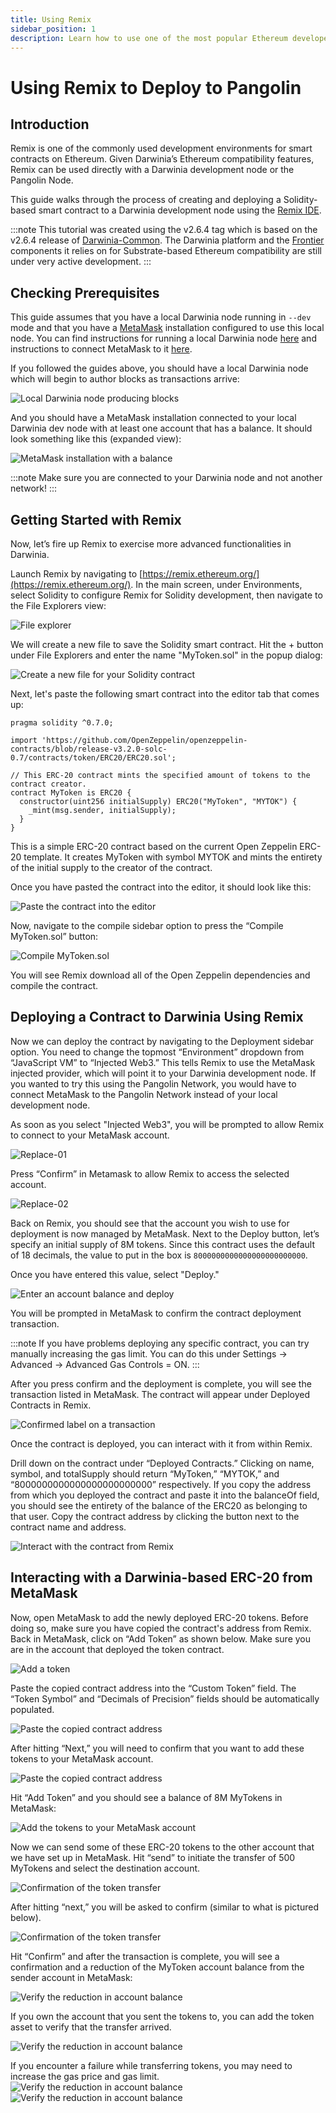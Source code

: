 ```yaml
---
title: Using Remix
sidebar_position: 1
description: Learn how to use one of the most popular Ethereum developer tools, the Remix IDE, to interact with a local Darwinia node.
---
```


# Using Remix to Deploy to Pangolin

## Introduction

Remix is one of the commonly used development environments for smart contracts on Ethereum. Given Darwinia’s Ethereum compatibility features, Remix can be used directly with a Darwinia development node or the Pangolin Node.

This guide walks through the process of creating and deploying a Solidity-based smart contract to a Darwinia development node using the [Remix IDE](https://remix.ethereum.org/).

:::note
This tutorial was created using the v2.6.4 tag which is based on the v2.6.4 release of [Darwinia-Common](https://github.com/darwinia-network/darwinia-common/releases/tag/v2.6.4). The Darwinia platform and the [Frontier](https://github.com/paritytech/frontier) components it relies on for Substrate-based Ethereum compatibility are still under very active development.
:::

## Checking Prerequisites

This guide assumes that you have a local Darwinia node running in `--dev` mode and that you have a [MetaMask](https://metamask.io/) installation configured to use this local node. You can find instructions for running a local Darwinia node [here](/builders/get-started/darwinia-dev/) and instructions to connect MetaMask to it [here](/dvm/wallets/dvm-metamask.md).

If you followed the guides above, you should have a local Darwinia node which will begin to author blocks as transactions arrive:

![Local Darwinia node producing blocks](/images/setting-up-a-node/setting-up-node-4.png)

And you should have a MetaMask installation connected to your local Darwinia dev node with at least one account that has a balance. It should look something like this (expanded view):

![MetaMask installation with a balance](/images/remix/using-remix-02.png)

:::note
Make sure you are connected to your Darwinia node and not another network!
:::

## Getting Started with Remix

Now, let’s fire up Remix to exercise more advanced functionalities in Darwinia.

Launch Remix by navigating to [https://remix.ethereum.org/](https://remix.ethereum.org/). In the main screen, under Environments, select Solidity to configure Remix for Solidity development, then navigate to the File Explorers view:

![File explorer](/images/remix/using-remix-03.png)

We will create a new file to save the Solidity smart contract. Hit the + button under File Explorers and enter the name "MyToken.sol" in the popup dialog:

![Create a new file for your Solidity contract](/images/remix/using-remix-04.png)

Next, let's paste the following smart contract into the editor tab that comes up:

```solidity
pragma solidity ^0.7.0;

import 'https://github.com/OpenZeppelin/openzeppelin-contracts/blob/release-v3.2.0-solc-0.7/contracts/token/ERC20/ERC20.sol';

// This ERC-20 contract mints the specified amount of tokens to the contract creator.
contract MyToken is ERC20 {
  constructor(uint256 initialSupply) ERC20("MyToken", "MYTOK") {
    _mint(msg.sender, initialSupply);
  }
}
```

This is a simple ERC-20 contract based on the current Open Zeppelin ERC-20 template. It creates MyToken with symbol MYTOK and mints the entirety of the initial supply to the creator of the contract.

Once you have pasted the contract into the editor, it should look like this:

![Paste the contract into the editor](/images/remix/using-remix-05.png)

Now, navigate to the compile sidebar option to press the “Compile MyToken.sol” button:

![Compile MyToken.sol](/images/remix/using-remix-06.png)

You will see Remix download all of the Open Zeppelin dependencies and compile the contract.

## Deploying a Contract to Darwinia Using Remix

Now we can deploy the contract by navigating to the Deployment sidebar option. You need to change the topmost “Environment” dropdown from “JavaScript VM” to “Injected Web3.” This tells Remix to use the MetaMask injected provider, which will point it to your Darwinia development node. If you wanted to try this using the Pangolin Network, you would have to connect MetaMask to the Pangolin Network instead of your local development node.

As soon as you select "Injected Web3", you will be prompted to allow Remix to connect to your MetaMask account.

![Replace-01](/images/remix/using-remix-07.png)

Press “Confirm” in Metamask to allow Remix to access the selected account.

![Replace-02](/images/remix/using-remix-08.png)



Back on Remix, you should see that the account you wish to use for deployment is now managed by MetaMask. Next to the Deploy button, let’s specify an initial supply of 8M tokens. Since this contract uses the default of 18 decimals, the value to put in the box is `8000000000000000000000000`.

Once you have entered this value, select "Deploy."

![Enter an account balance and deploy](/images/remix/using-remix-09.png)

You will be prompted in MetaMask to confirm the contract deployment transaction.

:::note
If you have problems deploying any specific contract, you can try manually increasing the gas limit. You can do this under Settings -> Advanced -> Advanced Gas Controls = ON.
:::

After you press confirm and the deployment is complete, you will see the transaction listed in MetaMask. The contract will appear under Deployed Contracts in Remix.

![Confirmed label on a transaction](/images/remix/using-remix-10.png)

Once the contract is deployed, you can interact with it from within Remix.

Drill down on the contract under “Deployed Contracts.” Clicking on name, symbol, and totalSupply should return “MyToken,” “MYTOK,” and “8000000000000000000000000” respectively. If you copy the address from which you deployed the contract and paste it into the balanceOf field, you should see the entirety of the balance of the ERC20 as belonging to that user. Copy the contract address by clicking the button next to the contract name and address.

![Interact with the contract from Remix](/images/remix/using-remix-11.png)

## Interacting with a Darwinia-based ERC-20 from MetaMask

Now, open MetaMask to add the newly deployed ERC-20 tokens. Before doing so, make sure you have copied the contract's address from Remix. Back in MetaMask, click on “Add Token” as shown below. Make sure you are in the account that deployed the token contract.

![Add a token](/images/remix/using-remix-12.png)

Paste the copied contract address into the “Custom Token” field. The “Token Symbol” and “Decimals of Precision” fields should be automatically populated.

![Paste the copied contract address](/images/remix/using-remix-13.png)

After hitting “Next,” you will need to confirm that you want to add these tokens to your MetaMask account.

![Paste the copied contract address](/images/remix/using-remix-14.png)

 Hit “Add Token” and you should see a balance of 8M MyTokens in MetaMask:

![Add the tokens to your MetaMask account](/images/remix/using-remix-15.png)

Now we can send some of these ERC-20 tokens to the other account that we have set up in MetaMask. Hit “send” to initiate the transfer of 500 MyTokens and select the destination account.

![Confirmation of the token transfer](/images/remix/using-remix-16.png)

After hitting “next,” you will be asked to confirm (similar to what is pictured below).

![Confirmation of the token transfer](/images/remix/using-remix-17.png)

Hit “Confirm” and after the transaction is complete, you will see a confirmation and a reduction of the MyToken account balance from the sender account in MetaMask:

![Verify the reduction in account balance](/images/remix/using-remix-18.png)

If you own the account that you sent the tokens to, you can add the token asset to verify that the transfer arrived.

![Verify the reduction in account balance](/images/remix/using-remix-19.png)

If you encounter a failure while transferring tokens, you may need to increase the gas price and gas limit.
![Verify the reduction in account balance](/images/remix/using-remix-20.png)
![Verify the reduction in account balance](/images/remix/using-remix-21.png)

